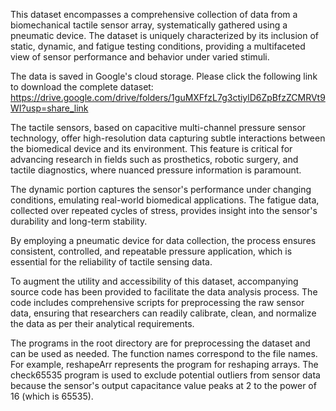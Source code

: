 This dataset encompasses a comprehensive collection of data from a biomechanical tactile sensor array, systematically gathered using a pneumatic device. The dataset is uniquely characterized by its inclusion of static, dynamic, and fatigue testing conditions, providing a multifaceted view of sensor performance and behavior under varied stimuli.

The data is saved in Google's cloud storage. Please click the following link to download the complete dataset: https://drive.google.com/drive/folders/1guMXFfzL7g3ctiylD6ZpBfzZCMRVt9WI?usp=share_link

The tactile sensors, based on capacitive multi-channel pressure sensor technology, offer high-resolution data capturing subtle interactions between the biomedical device and its environment. This feature is critical for advancing research in fields such as prosthetics, robotic surgery, and tactile diagnostics, where nuanced pressure information is paramount.

The dynamic portion captures the sensor's performance under changing conditions, emulating real-world biomedical applications. The fatigue data, collected over repeated cycles of stress, provides insight into the sensor's durability and long-term stability.

By employing a pneumatic device for data collection, the process ensures consistent, controlled, and repeatable pressure application, which is essential for the reliability of tactile sensing data. 

To augment the utility and accessibility of this dataset, accompanying source code has been provided to facilitate the data analysis process. The code includes comprehensive scripts for preprocessing the raw sensor data, ensuring that researchers can readily calibrate, clean, and normalize the data as per their analytical requirements.

The programs in the root directory are for preprocessing the dataset and can be used as needed. The function names correspond to the file names. For example, reshapeArr represents the program for reshaping arrays. The check65535 program is used to exclude potential outliers from sensor data because the sensor's output capacitance value peaks at 2 to the power of 16 (which is 65535).

